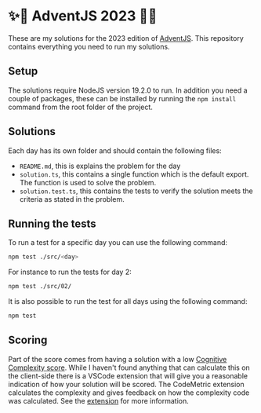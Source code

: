 # ✨🎄 AdventJS 2023 🎄✨

These are my solutions for the 2023 edition of [AdventJS](https://adventjs.dev/). This repository contains everything you need to run my solutions.

## Setup

The solutions require NodeJS version 19.2.0 to run. In addition you need a couple of packages, these can be installed by running the `npm install` command from the root folder of the project.

## Solutions
Each day has its own folder and should contain the following files:
- `README.md`, this is explains the problem for the day
- `solution.ts`, this contains a single function which is the default export. The function is used to solve the problem.
- `solution.test.ts`, this contains the tests to verify the solution meets the criteria as stated in the problem.

## Running the tests

To run a test for a specific day you can use the following command:
```bash
npm test ./src/<day>
```
For instance to run the tests for day 2:
```bash
npm test ./src/02/
```

It is also possible to run the test for all days using the following command:
```bash
npm test
```

## Scoring
Part of the score comes from having a solution with a low [Cognitive Complexity score](https://www.sonarsource.com/docs/CognitiveComplexity.pdf). While I haven't found anything that can calculate this on the client-side there is a VSCode extension that will give you a reasonable indication of how your solution will be scored. The CodeMetric extension calculates the complexity and gives feedback on how the complexity code was calculated. See the [extension](https://marketplace.visualstudio.com/items?itemName=kisstkondoros.vscode-codemetrics) for more information.